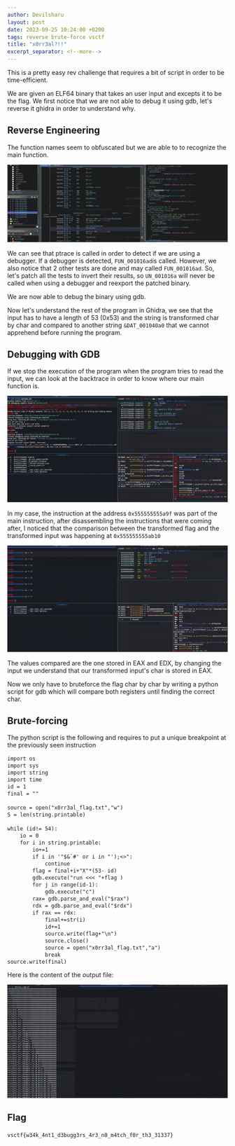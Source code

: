 ```yaml
---
author: Devilsharu
layout: post
date: 2023-09-25 10:24:00 +0200
tags: reverse brute-force vsctf
title: "x0rr3al?!!"
excerpt_separator: <!--more-->
---
```


This is a pretty easy rev challenge that requires a bit of script in order to be time-efficient.

<!--more-->

We are given an ELF64 binary that takes an user input and excepts it to be the flag. We first notice that we are not able to debug it using gdb, let's reverse it ghidra in order to understand why.

## Reverse Engineering

The function names seem to obfuscated but we are able to to recognize the main function.

![Alt text](/assets/vsctf/x0rr3al-1.png)

We can see that ptrace is called in order to detect if we are using a debugger. If a debugger is detected, `FUN_001016ad`is called. However, we also notice that 2 other tests are done and may called `FUN_001016ad`. So, let's patch all the tests to invert their results, so `UN_001016a` will never be called when using a debugger and reexport the patched binary.

We are now able to debug the binary using gdb.

Now let's understand the rest of the program in Ghidra, we see that the input has to have a length of 53 (0x53) and the string is transformed char by char and compared to another string `&DAT_001040a0` that we cannot apprehend before running the program.

## Debugging with GDB

If we stop the execution of the program when the program tries to read the input, we can look at the backtrace in order to know where our main function is.

![Alt text](/assets/vsctf/x0rr3al-2.png)

In my case, the instruction at the address ``0x555555555a9f`` was part of the main instruction, after disassembling the instructions that were coming after, I noticed that the comparison between the transformed flag and the transformed input was happening at  `0x555555555ab10`

![Alt text](/assets/vsctf/x0rr3al-3.png)

The values compared are the one stored in EAX and EDX, by changing the input we understand that our transformed input's char is stored in EAX.

Now we only have to bruteforce the flag char by char by writing a python script for gdb which will compare both registers until finding the correct char.

## Brute-forcing 

The python script is the following and requires to put a unique breakpoint at the previously seen instruction


```
import os
import sys
import string
import time
id = 1
final = ""

source = open("x0rr3al_flag.txt","w")
S = len(string.printable)

while (id!= 54):
    io = 0
    for i in string.printable:
        io+=1
        if i in '"$&`#' or i in "');<>":
            continue
        flag = final+i+"X"*(53- id)
        gdb.execute("run <<< "+flag )
        for j in range(id-1):
            gdb.execute("c")
        rax= gdb.parse_and_eval("$rax")
        rdx = gdb.parse_and_eval("$rdx")
        if rax == rdx:
            final+=str(i)
            id+=1
            source.write(flag+"\n")
            source.close()
            source = open("x0rr3al_flag.txt","a")
            break
source.write(final)
```

Here is the content of the output file:

![Alt text](/assets/vsctf/x0rr3al-4.png)



## Flag

`vsctf{w34k_4nt1_d3bugg3rs_4r3_n0_m4tch_f0r_th3_31337}`
